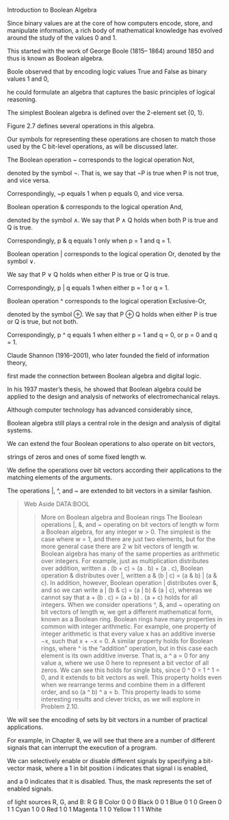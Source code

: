 Introduction to Boolean Algebra

Since binary values are at the core of how computers encode, store, and manipulate information, 
a rich body of mathematical knowledge has evolved around the study of the values 0 and 1. 

This started with the work of George Boole (1815– 1864) around 1850 and thus is known as Boolean algebra. 

Boole observed that by encoding logic values True and False as binary values 1 and 0, 

he could formulate an algebra that captures the basic principles of logical reasoning.

The simplest Boolean algebra is defined over the 2-element set {0, 1}. 

Figure 2.7 defines several operations in this algebra. 

Our symbols for representing these operations are chosen to match those used by the C bit-level operations, 
as will be discussed later. 

The Boolean operation ~ corresponds to the logical operation Not, 

denoted by the symbol ¬. That is, we say that ¬P is true when P is not true, 
and vice versa. 

Correspondingly, ~p equals 1 when p equals 0, and vice versa. 

Boolean operation & corresponds to the logical operation And, 

denoted by the symbol ∧. We say that P ∧ Q holds when both P is true and Q is true. 

Correspondingly, p & q equals 1 only when p = 1 and q = 1. 

Boolean operation | corresponds to the logical operation Or, denoted by the symbol ∨. 

We say that P ∨ Q holds when either P is true or Q is true. 

Correspondingly, p | q equals 1 when either p = 1 or q = 1. 

Boolean operation ^ corresponds to the logical operation Exclusive-Or, 

denoted by the symbol ⊕. We say that P ⊕ Q holds when either P is true or Q is true, 
but not both. 

Correspondingly, p ^ q equals 1 when either p = 1 and q = 0, or p = 0 and q = 1.

Claude Shannon (1916–2001), who later founded the field of information theory, 

first made the connection between Boolean algebra and digital logic. 

In his 1937 master’s thesis, 
he showed that Boolean algebra could be applied to the design and analysis of networks of electromechanical relays. 

Although computer technology has advanced considerably since, 

Boolean algebra still plays a central role in the design and analysis of digital systems.

We can extend the four Boolean operations to also operate on bit vectors,

strings of zeros and ones of some fixed length w. 

We define the operations over bit vectors according their applications to the matching elements of the arguments.

The operations |, ^, and ~ are extended to bit vectors in a similar fashion.

>Web Aside DATA:BOOL
>>More on Boolean algebra and Boolean rings The Boolean operations |, &, and ~ operating 
on bit vectors of length w form a Boolean algebra, 
for any integer w > 0. 
The simplest is the case where w = 1, and there are just two elements, 
but for the more general case there are 2 w bit vectors of length w. 
Boolean algebra has many of the same properties as arithmetic over integers. 
For example, just as multiplication distributes over addition,
written a . (b + c) = (a . b) + (a . c), 
Boolean operation & distributes over |, written a & (b | c) = (a & b) | (a & c). 
In addition, however, Boolean operation | distributes over &, 
and so we can write a | (b & c) = (a | b) & (a | c), 
whereas we cannot say that a + (b . c) = (a + b) . (a + c) holds for all integers.
When we consider operations ^, &, and ~ operating on bit vectors of length w, 
we get a different mathematical form, known as a Boolean ring. 
Boolean rings have many properties in common with integer arithmetic. 
For example, one property of integer arithmetic is that every value x has an additive inverse −x, 
such that x + −x = 0. 
A similar property holds for Boolean rings, where ^ is the “addition” operation, 
but in this case each element is its own additive inverse. 
That is, a ^ a = 0 for any value a,
where we use 0 here to represent a bit vector of all zeros. 
We can see this holds for single bits, 
since 0 ^ 0 = 1 ^ 1 = 0, and it extends to bit vectors as well. 
This property holds even when we rearrange terms and combine them in a different order, 
and so (a ^ b) ^ a = b. 
This property leads to some interesting results and clever tricks, 
as we will explore in Problem 2.10.

We will see the encoding of sets by bit vectors in a number of practical applications. 

For example, in Chapter 8, we will see that 
there are a number of different signals that can interrupt the execution of a program. 

We can selectively enable or disable different signals by specifying a bit-vector mask, 
where a 1 in bit position i indicates that signal i is enabled, 

and a 0 indicates that it is disabled. Thus, the mask represents the set of enabled signals.

of light sources R, G, and B:
R G B Color
0 0 0 Black
0 0 1 Blue
0 1 0 Green
0 1 1 Cyan
1 0 0 Red
1 0 1 Magenta
1 1 0 Yellow
1 1 1 White
